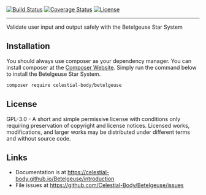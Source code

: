 [![Build Status](https://travis-ci.org/Celestial-Body/Betelgeuse.svg?branch=master)](https://travis-ci.org/Celestial-Body/Betelgeuse) [![Coverage Status](https://coveralls.io/repos/github/Celestial-Body/Betelgeuse/badge.svg?branch=master)](https://coveralls.io/github/Celestial-Body/Betelgeuse?branch=master) [![License](https://poser.pugx.org/celestial-body/betelgeuse/license)](https://packagist.org/packages/celestial-body/betelgeuse)

-----

Validate user input and output safely with the Betelgeuse Star System

## Installation

You should always use composer as your dependency manager. You can install composer at the [Composer Website](https://getcomposer.org/). Simply run the command below to install the Betelgeuse Star System.

```sh
composer require celestial-body/betelgeuse
```

## License

GPL-3.0 - A short and simple permissive license with conditions only requiring preservation of copyright and license notices. Licensed works, modifications, and larger works may be distributed under different terms and without source code.

## Links

- Documentation is at https://celestial-body.github.io/Betelgeuse/introduction
- File issues at https://github.com/Celestial-Body/Betelgeuse/issues
